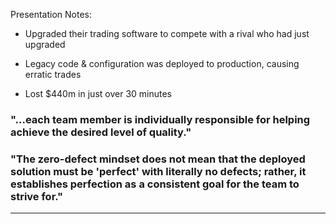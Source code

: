 Presentation Notes:

-	Upgraded their trading software to compete with a rival who had just upgraded

-	Legacy code & configuration was deployed to production, causing erratic trades

-	Lost $440m in just over 30 minutes

### "...each team member is individually responsible for helping achieve the desired level of quality."

### "The zero-defect mindset does not mean that the deployed solution must be 'perfect' with literally no defects; rather, it establishes perfection as a consistent goal for the team to strive for."

---
